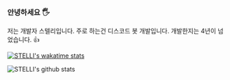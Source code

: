 ### 안녕하세요 🖐
저는 개발자 스텔리입니다.
주로 하는건 디스코드 봇 개발입니다. 개발한지는 4년이 넘었습니다. 👍

[![STELLI's wakatime stats](https://github-readme-stats.vercel.app/api/wakatime?username=stellidev)](https://github.com/StelliDev/StelliDev)

![STELLI's github stats](https://github-readme-stats.vercel.app/api?username=stellidev&show_icons=true)
